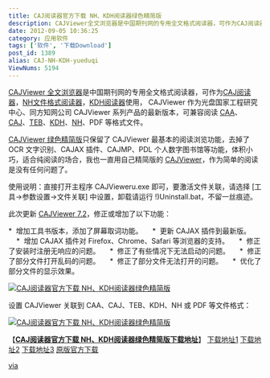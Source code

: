 ```yaml
---
title: CAJ阅读器官方下载 NH、KDH阅读器绿色精简版
description: CAJViewer全文浏览器是中国期刊网的专用全文格式阅读器，可作为CAJ阅读器，NH文件格式阅读器，KDH阅读器使用，CAJViewer作为光盘国家工程研究中心、同方知网公司CAJViewer系列产品的最新版本，可兼容阅读CAA、CAJ、TEB、KDH、NH、PDF等格式文件。CAJViewer绿色精简版只保留了CAJViewer最基本的阅读浏览功能，去掉了OCR文字识
date: 2012-09-05 10:36:25
category: 应用软件
tags: ['软件', '下载Download']
post_id: 1389
alias: CAJ-NH-KDH-yueduqi
ViewNums: 5194
---
```


[CAJViewer 全文浏览器](/blog/caj-nh-kdh-yueduqi)是中国期刊网的专用全文格式阅读器，可作为[CAJ阅读器](/blog/caj-nh-kdh-yueduqi)，[NH文件格式阅读器](/blog/caj-nh-kdh-yueduqi)，[KDH阅读器](/blog/caj-nh-kdh-yueduqi)使用， CAJViewer 作为光盘国家工程研究中心、同方知网公司 CAJViewer 系列产品的最新版本，可兼容阅读 [CAA](/blog/caj-nh-kdh-yueduqi)、[CAJ](/blog/caj-nh-kdh-yueduqi)、[TEB](/blog/caj-nh-kdh-yueduqi)、[KDH](/blog/caj-nh-kdh-yueduqi)、[NH](/blog/caj-nh-kdh-yueduqi)、PDF 等格式文件。

[CAJViewer 绿色精简版](/blog/caj-nh-kdh-yueduqi)只保留了 CAJViewer 最基本的阅读浏览功能，去掉了 OCR 文字识别、CAJAX 插件、CAJMP、PDL 个人数字图书馆等功能，体积小巧，适合纯阅读的场合，我也一直用自己精简版的 [CAJViewer](/blog/caj-nh-kdh-yueduqi)，作为简单的阅读是没有任何问题了。

使用说明：直接打开主程序 CAJVieweru.exe 即可，要激活文件关联，请选择 [工具->参数设置->文件关联] 中设置，卸载请运行 !)Uninstall.bat，不留一丝痕迹。

此次更新 [CAJViewer 7.2](/blog/caj-nh-kdh-yueduqi)，修正或增加了以下功能：

*  增加工具书版本，添加了屏幕取词功能。
    *  更新 CAJAX 插件到最新版。
    *  增加 CAJAX 插件对 Firefox、Chrome、Safari 等浏览器的支持。
    *  修正了安装时注册无响应的问题。
    *  修正了有些情况下无法启动的问题。
    *  修正了部分文件打开乱码的问题。
    *  修正了部分文件无法打开的问题。
    *  优化了部分文件的显示效果。

[![CAJ阅读器官方下载 NH、KDH阅读器绿色精简版](http://www.portablesoft.org/wp-content/bo/attachment/200911/1259322223_281514db.jpg "CAJ阅读器官方下载 NH、KDH阅读器绿色精简版")](/blog/caj-nh-kdh-yueduqi)

设置 CAJViewer 关联到 CAA、CAJ、TEB、KDH、NH 或 PDF 等文件格式：

[![CAJ阅读器官方下载 NH、KDH阅读器绿色精简版](http://www.portablesoft.org/wp-content/bo/attachment/200911/1259322373_79213fd0.png "CAJ阅读器官方下载 NH、KDH阅读器绿色精简版")](/blog/caj-nh-kdh-yueduqi)

【[**CAJ阅读器官方下载 NH、KDH阅读器绿色精简版下载地址**](/blog/caj-nh-kdh-yueduqi)】
[下载地址1](http://www.t00y.com/file/8718393)
[下载地址2](http://dl.dbank.com/c0u8caanbn)
[下载地址3](http://pan.baidu.com/netdisk/singlepublic?fid=41364_2286091982)
 [原版官方下载](http://viewer.tj.cnki.net/CAJViewer%207.1.2.self.exe)

[via](http://www.portablesoft.org)

